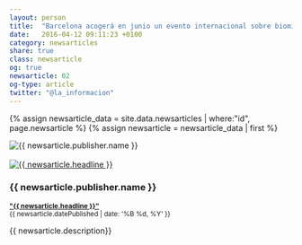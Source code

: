 ```yaml
---
layout: person
title:  "Barcelona acogerá en junio un evento internacional sobre biomimética"
date:   2016-04-12 09:11:23 +0100
category: newsarticles
share: true
class: newsarticle
og: true
newsarticle: 02
og-type: article
twitter: "@la_informacion"
---
```


{% assign newsarticle_data = site.data.newsarticles | where:"id", page.newsarticle %}
{% assign newsarticle = newsarticle_data | first %}
<div class="speaker">
	<div class="photo-wrapper rounded"><img src="{{ newsarticle.logo-no-amp }}" alt="{{ newsarticle.publisher.name }}" class="img-responsive" /></div><br/>
	<div class="photo-wrapper rounded"><a href="{{ newsarticle.mainEntityOfPage.id }}"><img src="{{ newsarticle.image.url }}" alt="{{ newsarticle.headline }}" class="img-responsive" /></a></div>
	<h3 class="name">{{ newsarticle.publisher.name }}</h3>
	<p class="text-alt"><small><a href="{{ newsarticle.mainEntityOfPage.id }}"><strong>"{{ newsarticle.headline }}"</strong></a><br/>{{ newsarticle.datePublished | date: '%B %d, %Y' }}</small></p>
	<p class="about text-left">{{ newsarticle.description}} </p>
</div>